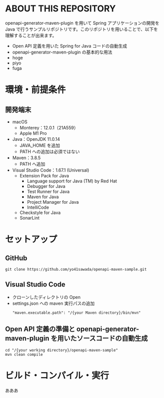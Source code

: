 # ABOUT THIS REPOSITORY
openapi-generator-maven-plugin を用いて Spring アプリケーションの開発を Java で行うサンプルリポジトリです。このリポジトリを用いることで、以下を理解することが出来ます。
- Open API 定義を用いた Spring for Java コードの自動生成
- openapi-generator-maven-plugin の基本的な用法
- hoge
- piyo
- fuga

# 環境・前提条件
## 開発端末
- macOS
  - Monterey：12.0.1（21A559）
  - Apple M1 Pro
- Java：OpenJDK 11.0.14
  - JAVA_HOME を追加
  - PATH への追加は必須ではない
- Maven：3.8.5
  - PATH へ追加
- Visual Studio Code：1.67.1 (Universal)
  - Extension Pack for Java
    - Language support for Java (TM) by Red Hat
    - Debugger for Java
    - Test Runner for Java
    - Maven for Java
    - Project Manager for Java
    - IntelliCode
  - Checkstyle for Java
  - SonarLint

# セットアップ
## GitHub
```
git clone https://github.com/yo41sawada/openapi-maven-sample.git
```
## Visual Studio Code
- クローンしたディレクトリの Open
- settings.json への maven 実行パスの追加
  ```
  "maven.executable.path": "/{your Maven directory}/bin/mvn"
  ```

## Open API 定義の準備と openapi-generator-maven-plugin を用いたソースコードの自動生成
```
cd "/{your working directory}/openapi-maven-sample"
mvn clean compile
```

# ビルド・コンパイル・実行
あああ